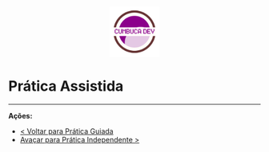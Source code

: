 <div align="center">
  <picture>
    <source
      media="(prefers-color-scheme: dark)"
      srcset="https://github.com/cumbucadev/design/raw/main/images/logo-dark-transparent.png"
    >
    <img
      alt="Logo do Cumbuca Dev"
      src="https://github.com/cumbucadev/design/raw/main/images/logo-light-transparent.png"
      width="20%"
    >
  </picture>
</div>

# Prática Assistida

---

**Ações:**

- [< Voltar para Prática Guiada](/mentoria/metodologia/prática_guiada.md)
- [Avaçar para Prática Independente >](/mentoria/metodologia/prática_independente.md)
